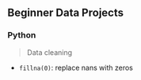 ## Beginner Data Projects

### Python

> Data cleaning
- <code>fillna(0)</code>: replace nans with zeros
